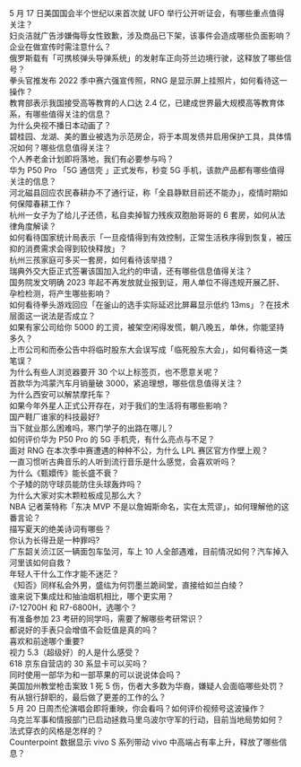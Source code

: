 5 月 17 日美国国会半个世纪以来首次就 UFO 举行公开听证会，有哪些重点值得关注？  
妇炎洁就广告涉嫌侮辱女性致歉，涉及商品已下架，该事件会造成哪些负面影响？企业在做宣传时需注意什么？  
俄罗斯载有「可携核弹头导弹系统」的发射车正向芬兰边境行驶，这释放了哪些信号？  
拳头官推发布 2022 季中赛六强宣传照，RNG 是显示屏上挂照片，如何看待这一操作？  
教育部表示我国接受高等教育的人口达 2.4 亿，已建成世界最大规模高等教育体系，有哪些值得关注的信息？  
为什么央视不播日本动画了？  
碧桂园、龙湖、美的置业被选为示范房企，将于本周发债并启用保护工具，具体情况如何？哪些信息值得关注？  
个人养老金计划即将落地，我们有必要参与吗？  
华为 P50 Pro 「5G 通信壳 」正式发布，秒变 5G 手机，该款产品都有哪些值得关注的信息？  
河北磁县回应农民春耕办不了通行证，称「全县静默目前还不能办」，疫情时期如何保障春耕工作？  
杭州一女子为了给儿子还债，私自卖掉智力残疾双胞胎哥哥的 6 套房，如何从法律角度解读？  
如何看待国家统计局表示「一旦疫情得到有效控制，正常生活秩序得到恢复，被压抑的消费需求会得到较快释放」？  
杭州三孩家庭可多买一套房，如何看待该举措？  
瑞典外交大臣正式签署该国加入北约的申请，还有哪些信息值得关注？  
国务院发文明确 2023 年起不再发放就业报到证，用人单位不得违规开展乙肝、孕检检测，将产生哪些影响？  
如何看待拳头游戏回应「在釜山的选手实际延迟比屏幕显示低约 13ms」？在技术层面这一说法是否成立？  
如果有家公司给你 5000 的工资，被架空闲得发慌，朝八晚五，单休，你能坚持多久？  
上市公司和而泰公告中将临时股东大会误写成「临死股东大会」，如何看待这一类笔误？  
为什么有些人浏览器要开 30 个以上标签页，也不愿意关呢？  
首款华为鸿蒙汽车月销量破 3000，紧追理想，哪些信息值得关注？  
为什么西安可以解禁摩托车？  
如果今年外星人正式公开存在，对于我们的生活将有哪些影响？  
国产鞋厂谁家的科技最好?  
当下就业那么困难吗，寒门学子的出路在哪儿？  
如何评价华为 P50 Pro 的 5G 手机壳，有什么亮点与不足？  
面对 RNG 在本次季中赛遭遇的种种不公，为什么 LPL 赛区官方作壁上观？  
一直习惯听古典音乐的人听到流行音乐是什么感觉，会喜欢听吗？  
为什么《甄嬛传》能长盛不衰？  
个子矮的防守球员能防住头球轰炸吗？  
为什么大家对实木颗粒板成见那么大？  
NBA 记者莱特称「东决 MVP 不是以詹姆斯命名，实在太荒谬」，如何理解他的这番言论？  
描写夏天的绝美诗词有哪些？  
你认为长得丑是一种罪吗?  
广东韶关浈江区一辆面包车坠河，车上 10 人全部遇难，目前情况如何？汽车掉入河里该如何自救？  
年轻人干什么工作才能不迷茫？  
《知否》同样私会外男，盛纮为何罚墨兰跪祠堂，直接给如兰白绫？  
谁来说下集成灶和抽油烟机相比，哪个更实用？  
i7-12700H 和 R7-6800H，选哪个？  
有准备参加 23 考研的同学吗，需要了解哪些考研常识？  
都说好的手表只会增值不会贬值是真的吗？  
喜欢和前途哪个重要?  
视力 5.3（超级好）的人是什么感受？  
618 京东自营店的 30 系显卡可以买吗？  
同时使用一部华为和一部苹果的可以说说体会吗？  
美国加州教堂枪击案致 1 死 5 伤，伤者大多数为华裔，嫌疑人会面临哪些处罚？  
有从银行辞职的，最后做了更差的工作的么？  
5 月 20 日周杰伦演唱会即将重映，你会看吗？如何评价视频号这波操作？  
乌克兰军事和情报部门已启动拯救马里乌波尔守军的行动，目前当地局势如何？  
法式穿衣的风格是怎样的？  
Counterpoint 数据显示 vivo S 系列带动 vivo 中高端占有率上升，释放了哪些信息？  
